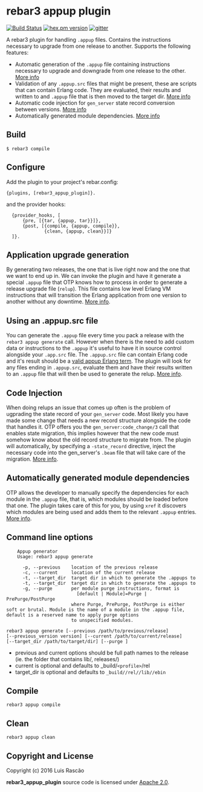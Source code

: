 rebar3 appup plugin
=====

[![Build Status](https://travis-ci.org/lrascao/rebar3_appup_plugin.svg?branch=develop)](https://travis-ci.org/lrascao/rebar3_appup_plugin)
[![hex.pm version](https://img.shields.io/hexpm/v/rebar3_appup_plugin.svg)](https://hex.pm/packages/rebar3_appup_plugin)
[![gitter](https://badges.gitter.im/Join%20Chat.svg)](https://gitter.im/rebar3-appup-plugin/Lobby?utm_source=share-link&utm_medium=link&utm_campaign=share-link)

A rebar3 plugin for handling `.appup` files. Contains the instructions necessary to upgrade from one release to another. Supports the following features:
   * Automatic generation of the `.appup` file containing instructions necessary to upgrade and downgrade from one release to the other. [More info](doc/UPGRADE_DOWNGRADE.md)
   * Validation of any `.appup.src` files that might be present, these are scripts that can contain Erlang code. They are evaluated, their results and written to and `.appup` file that is then moved to the target dir. [More info](doc/APPUP_SRC.md)
   * Automatic code injection for `gen_server` state record conversion between versions. [More info](doc/STATE_RECORD_CONVERSION.md)
   * Automatically generated module dependencies. [More info](doc/MODULE_DEPENDENCIES.md)

Build
-----

    $ rebar3 compile

Configure
---

Add the plugin to your project's rebar.config:

    {plugins, [rebar3_appup_plugin]}.

and the provider hooks:

```
  {provider_hooks, [
      {pre, [{tar, {appup, tar}}]},
      {post, [{compile, {appup, compile}},
              {clean, {appup, clean}}]}
  ]}.
```

Application upgrade generation
---

By generating two releases, the one that is live right now and the one that we want to end up in. We can invoke the plugin and have it generate a special `.appup` file that OTP knows how to process in order to generate a release upgrade file (`relup`). This file contains low level Erlang VM instructions that will transition the Erlang application from one version to another without any downtime. [More info](doc/UPGRADE_DOWNGRADE.md).

Using an .appup.src file
---

You can generate the `.appup` file every time you pack a release with the `rebar3 appup generate` call. However when there is the need to add custom data or instructions to the `.appup` it's useful to have it in source control alongside your `.app.src` file. The `.appup.src` file can contain Erlang code and it's result should be a [valid appup Erlang term](http://erlang.org/doc/man/appup.html). The plugin will look for any files ending in `.appup.src`, evaluate them and have their results written to an `.appup` file that will then be used to generate the relup. [More info](doc/APPUP_SRC.md).

Code Injection
---

When doing relups an issue that comes up often is the problem of ugprading the state record of your `gen_server` code. Most likely you have made some change that needs a new record structure alongside the code that handles it. OTP offers you the `gen_server:code_change/3` call that enables state migration, this implies however that the new code must somehow know about the old record structure to migrate from. The plugin will automatically, by specifying a `-state_record` directive, inject the necessary code into the gen_server's `.beam` file that will take care of the migration. [More info](doc/STATE_RECORD_CONVERSION.md).

Automatically generated module dependencies
---

OTP allows the developer to manually specify the dependencies for each module in the `.appup` file, that is, which modules should be loaded before that one. The plugin takes care of this for you, by using `xref` it discovers which modules are being used and adds them to the relevant `.appup` entries. [More info](doc/MODULE_DEPENDENCIES.md).

Command line options
---

```
    Appup generator
    Usage: rebar3 appup generate

      -p, --previous    location of the previous release
      -c, --current     location of the current release
      -t, --target_dir  target dir in which to generate the .appups to
      -t, --target_dir  target dir in which to generate the .appups to
      -g, --purge       per module purge instructions, format is
                          [default | Module]=Purge | PrePurge/PostPurge
                        where Purge, PrePurge, PostPurge is either soft or brutal. Module is the name of a module in the .appup file, default is a reserved name to apply purge options
                        to unspecified modules.
```

    rebar3 appup generate [--previous /path/to/previous/release] 
    [--previous_version version] [--current /path/to/current/release] 
    [--target_dir /path/to/target/dir] [--purge ]

  * previous and current options should be full path names to the release (ie. the folder that contains lib/, releases/)
  * current is optional and defaults to _build/`<profile>`/rel
  * target_dir is optional and defaults to `_build/`<profile>`/rel/`<app>`/lib/`<app>`/ebin`

Compile
---

    rebar3 appup compile

Clean
---

    rebar3 appup clean

## Copyright and License

Copyright (c) 2016 Luis Rascão

**rebar3_appup_plugin** source code is licensed under [Apache 2.0](LICENSE).

